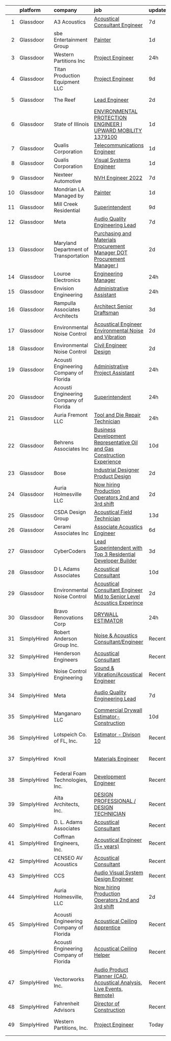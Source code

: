 

|    | platform    | company                                | job                                                                                                                                                                                                                                                                                                                                                                                                                                                                                                                                                                                                                                                                                                                                                                                                                                                                                                                                                                                                                                                                                                                                                                                                                                                                                                                                                                                                   | update_time   | location                    |
|---:|:------------|:---------------------------------------|:------------------------------------------------------------------------------------------------------------------------------------------------------------------------------------------------------------------------------------------------------------------------------------------------------------------------------------------------------------------------------------------------------------------------------------------------------------------------------------------------------------------------------------------------------------------------------------------------------------------------------------------------------------------------------------------------------------------------------------------------------------------------------------------------------------------------------------------------------------------------------------------------------------------------------------------------------------------------------------------------------------------------------------------------------------------------------------------------------------------------------------------------------------------------------------------------------------------------------------------------------------------------------------------------------------------------------------------------------------------------------------------------------|:--------------|:----------------------------|
|  1 | Glassdoor   | A3 Acoustics                           | [Acoustical Consultant   Engineer](https://www.glassdoor.com/partner/jobListing.htm?pos=122&ao=1136043&s=58&guid=000001838d4a9796b64b4092507f6d0f&src=GD_JOB_AD&t=SR&vt=w&cs=1_f29811a3&cb=1664522819880&jobListingId=1008157577700&jrtk=3-0-1ge6kl5tnklvv801-1ge6kl5u9g2cs800-e32925eae19a67e6-)                                                                                                                                                                                                                                                                                                                                                                                                                                                                                                                                                                                                                                                                                                                                                                                                                                                                                                                                                                                                                                                                                                     | 7d            | Seattle, WA                 |
|  2 | Glassdoor   | sbe Entertainment Group                | [Painter](https://www.glassdoor.com/partner/jobListing.htm?pos=110&ao=1136043&s=58&guid=000001838d4a9796b64b4092507f6d0f&src=GD_JOB_AD&t=SR&vt=w&cs=1_767ce4ce&cb=1664522819879&jobListingId=1008168647445&jrtk=3-0-1ge6kl5tnklvv801-1ge6kl5u9g2cs800-179a9adc8e4838b7-)                                                                                                                                                                                                                                                                                                                                                                                                                                                                                                                                                                                                                                                                                                                                                                                                                                                                                                                                                                                                                                                                                                                              | 1d            | Los Angeles, CA             |
|  3 | Glassdoor   | Western Partitions  Inc                | [Project Engineer](https://www.glassdoor.com/partner/jobListing.htm?pos=120&ao=1136043&s=58&guid=000001838d4a9796b64b4092507f6d0f&src=GD_JOB_AD&t=SR&vt=w&ea=1&cs=1_6fcf03bf&cb=1664522819880&jobListingId=1008172215243&jrtk=3-0-1ge6kl5tnklvv801-1ge6kl5u9g2cs800-95ab3217f3bbaa2f-)                                                                                                                                                                                                                                                                                                                                                                                                                                                                                                                                                                                                                                                                                                                                                                                                                                                                                                                                                                                                                                                                                                                | 24h           | Albuquerque, NM             |
|  4 | Glassdoor   | Titan Production Equipment LLC         | [Project Engineer](https://www.glassdoor.com/partner/jobListing.htm?pos=130&ao=1136043&s=58&guid=000001838d4a9796b64b4092507f6d0f&src=GD_JOB_AD&t=SR&vt=w&cs=1_14971995&cb=1664522819880&jobListingId=1008151203610&jrtk=3-0-1ge6kl5tnklvv801-1ge6kl5u9g2cs800-f0e9d119378842dd-)                                                                                                                                                                                                                                                                                                                                                                                                                                                                                                                                                                                                                                                                                                                                                                                                                                                                                                                                                                                                                                                                                                                     | 9d            | The Woodlands, TX           |
|  5 | Glassdoor   | The Reef                               | [Lead Engineer](https://www.glassdoor.com/partner/jobListing.htm?pos=108&ao=1110586&s=58&guid=000001838d4a9796b64b4092507f6d0f&src=GD_JOB_AD&t=SR&vt=w&ea=1&cs=1_1568d51f&cb=1664522819879&jobListingId=1008165818449&cpc=8507CEB59E1C6AFB&jrtk=3-0-1ge6kl5tnklvv801-1ge6kl5u9g2cs800-bbd1d46c460b081a--6NYlbfkN0CXSQkeGt5T45UmLG5wDtLlu2hmIAgGNz1MLleabOb_DEkTVC6KPNbnwePNHAvUJ1Ooe_AHSULlk5SocMNRQhksmkev_EeExUwfILgLcRtGf83c6JaCHsVZbbQiNL8Bqt3PIPD8enHt0gcYid0jFzVsMRhyUDag67OBFuqHk-jY4LQJnEroUJGto15b69gIjLsjpzyQh5PstrWdFWdAVmuKtBuLD5se4ALazPFxS7pZu7n8CEFwHBhzhJpcX7Scsn5nt3FpHgzsDRhhUyRQ8pYY5CnBJkYLcivlx7oQwQMXrjozfrPSkAdIKJ-9XYn-bp39jcf4ORap-YPBWLb_AWzjsyRCu8ExxrqlCRbthrvY681X4p3O85ZPMzwdLMxb3HiVBOxxWeA1RpkvZeCxmNKHPgcLkz_FQ8J1XYoqcwyB0K-CcTb2FWZlAPTz5jaOqB9cpXLYQqNXkwKPNrn1NxmVzW0TaP62Rha6gPDPwdpMBMkezuVsn3VmWCiBm49azbf6iVDtf1Pl2ySvFG13WIJx)                                                                                                                                                                                                                                                                                                                                                                                                                                                                                                                              | 2d            | Los Angeles, CA             |
|  6 | Glassdoor   | State of Illinois                      | [ENVIRONMENTAL PROTECTION ENGINEER I  UPWARD MOBILITY  1379100](https://www.glassdoor.com/partner/jobListing.htm?pos=125&ao=1136043&s=58&guid=000001838d4a9796b64b4092507f6d0f&src=GD_JOB_AD&t=SR&vt=w&cs=1_c945271d&cb=1664522819880&jobListingId=1008168511819&jrtk=3-0-1ge6kl5tnklvv801-1ge6kl5u9g2cs800-7b46fe9a582937fb-)                                                                                                                                                                                                                                                                                                                                                                                                                                                                                                                                                                                                                                                                                                                                                                                                                                                                                                                                                                                                                                                                        | 1d            | Des Plaines, IL             |
|  7 | Glassdoor   | Qualis Corporation                     | [Telecommunications Engineer](https://www.glassdoor.com/partner/jobListing.htm?pos=115&ao=1136043&s=58&guid=000001838d4a9796b64b4092507f6d0f&src=GD_JOB_AD&t=SR&vt=w&cs=1_abb0a4ac&cb=1664522819879&jobListingId=1008169620975&jrtk=3-0-1ge6kl5tnklvv801-1ge6kl5u9g2cs800-3278be9d773bd57a-)                                                                                                                                                                                                                                                                                                                                                                                                                                                                                                                                                                                                                                                                                                                                                                                                                                                                                                                                                                                                                                                                                                          | 1d            | Orlando, FL                 |
|  8 | Glassdoor   | Qualis Corporation                     | [Visual Systems Engineer](https://www.glassdoor.com/partner/jobListing.htm?pos=127&ao=1136043&s=58&guid=000001838d4a9796b64b4092507f6d0f&src=GD_JOB_AD&t=SR&vt=w&cs=1_547b10d8&cb=1664522819880&jobListingId=1008169620976&jrtk=3-0-1ge6kl5tnklvv801-1ge6kl5u9g2cs800-f473a596d7a34021-)                                                                                                                                                                                                                                                                                                                                                                                                                                                                                                                                                                                                                                                                                                                                                                                                                                                                                                                                                                                                                                                                                                              | 1d            | Orlando, FL                 |
|  9 | Glassdoor   | Nexteer Automotive                     | [NVH Engineer  2022 ](https://www.glassdoor.com/partner/jobListing.htm?pos=129&ao=1136043&s=58&guid=000001838d4a9796b64b4092507f6d0f&src=GD_JOB_AD&t=SR&vt=w&cs=1_a617e3f5&cb=1664522819880&jobListingId=1008157130929&jrtk=3-0-1ge6kl5tnklvv801-1ge6kl5u9g2cs800-161c5634bedbf522-)                                                                                                                                                                                                                                                                                                                                                                                                                                                                                                                                                                                                                                                                                                                                                                                                                                                                                                                                                                                                                                                                                                                  | 7d            | Saginaw, MI                 |
| 10 | Glassdoor   | Mondrian LA  Managed by                | [Painter](https://www.glassdoor.com/partner/jobListing.htm?pos=112&ao=1136043&s=58&guid=000001838d4a9796b64b4092507f6d0f&src=GD_JOB_AD&t=SR&vt=w&cs=1_9848ac14&cb=1664522819879&jobListingId=1008168684027&jrtk=3-0-1ge6kl5tnklvv801-1ge6kl5u9g2cs800-a77a5624c3b2a561-)                                                                                                                                                                                                                                                                                                                                                                                                                                                                                                                                                                                                                                                                                                                                                                                                                                                                                                                                                                                                                                                                                                                              | 1d            | Los Angeles, CA             |
| 11 | Glassdoor   | Mill Creek Residential                 | [Superintendent](https://www.glassdoor.com/partner/jobListing.htm?pos=126&ao=1136043&s=58&guid=000001838d4a9796b64b4092507f6d0f&src=GD_JOB_AD&t=SR&vt=w&cs=1_d741c5e4&cb=1664522819880&jobListingId=1008151456010&jrtk=3-0-1ge6kl5tnklvv801-1ge6kl5u9g2cs800-d5fcaaad9494a3af-)                                                                                                                                                                                                                                                                                                                                                                                                                                                                                                                                                                                                                                                                                                                                                                                                                                                                                                                                                                                                                                                                                                                       | 9d            | Lacey, WA                   |
| 12 | Glassdoor   | Meta                                   | [Audio Quality Engineering Lead](https://www.glassdoor.com/partner/jobListing.htm?pos=114&ao=1136043&s=58&guid=000001838d4a9796b64b4092507f6d0f&src=GD_JOB_AD&t=SR&vt=w&cs=1_e801d62a&cb=1664522819879&jobListingId=1008157193977&jrtk=3-0-1ge6kl5tnklvv801-1ge6kl5u9g2cs800-6d91305b683168e6-)                                                                                                                                                                                                                                                                                                                                                                                                                                                                                                                                                                                                                                                                                                                                                                                                                                                                                                                                                                                                                                                                                                       | 7d            | Redmond, WA                 |
| 13 | Glassdoor   | Maryland Department of Transportation  | [Purchasing and Materials Procurement Manager  DOT Procurement Manager I ](https://www.glassdoor.com/partner/jobListing.htm?pos=116&ao=1136043&s=58&guid=000001838d4a9796b64b4092507f6d0f&src=GD_JOB_AD&t=SR&vt=w&cs=1_4060af37&cb=1664522819879&jobListingId=1008166262988&jrtk=3-0-1ge6kl5tnklvv801-1ge6kl5u9g2cs800-9a85fd3ead9655ca-)                                                                                                                                                                                                                                                                                                                                                                                                                                                                                                                                                                                                                                                                                                                                                                                                                                                                                                                                                                                                                                                             | 2d            | United States               |
| 14 | Glassdoor   | Louroe Electronics                     | [Engineering Manager](https://www.glassdoor.com/partner/jobListing.htm?pos=118&ao=1136043&s=58&guid=000001838d4a9796b64b4092507f6d0f&src=GD_JOB_AD&t=SR&vt=w&ea=1&cs=1_f2a54b9f&cb=1664522819880&jobListingId=1008172102655&jrtk=3-0-1ge6kl5tnklvv801-1ge6kl5u9g2cs800-d0fdc142605e37ae-)                                                                                                                                                                                                                                                                                                                                                                                                                                                                                                                                                                                                                                                                                                                                                                                                                                                                                                                                                                                                                                                                                                             | 24h           | Van Nuys, CA                |
| 15 | Glassdoor   | Envision Engineering                   | [Administrative Assistant](https://www.glassdoor.com/partner/jobListing.htm?pos=109&ao=1110586&s=58&guid=000001838d4a9796b64b4092507f6d0f&src=GD_JOB_AD&t=SR&vt=w&ea=1&cs=1_dd965a77&cb=1664522819879&jobListingId=1008171486109&cpc=451933188B21919D&jrtk=3-0-1ge6kl5tnklvv801-1ge6kl5u9g2cs800-8cb93e274bfd4bfa--6NYlbfkN0CdcVd3SDA1nO7RkKTAACmPV4xEt72Vls8LI2dqcgyOeOXXVjLtJUeiAFMYtXEAnZRGP3dHYzgAh7pRqR44jj9NS23K3xf5zKbmI5dSsDVfGJhy7zuc0ks65XxgM6X-E_d7YQiNt6stxlefXTwKgezkZsYOpULjuVRN9_-tyxuaKIn_7zR7_eGT28Z0Y4U-zUZph8iX2fSe1qBarMBx1kMQ6qm5ugoO6VpiISelmifQAdaaFJjLgjZVQ5kbZ7caQ2DDl6ON-zwbnLYpSt-pOcuJSJ0WTiLtkkHeYO5dB3hF_V8u2_l7ZfP7h34c2Yg4kWnXnHG7I5nOIkZlp12if0VkrqVXUarKIr58ik2USjOwODfAytw3dCjP9eSYG9RRvPvHMXNALPU92KywvO-KFH_YBMRuPLw5fBI6Hz_nzEob3X0uimh-RwcK01y6NIG8n4fBjyWnZnxp59KIZ6qoB6GdcHEEMz5o_EO8lD_Gb8s7jJwlzH0WuoP-mCaukDfke0KdFhFO2ytk6Q%3D%3D)                                                                                                                                                                                                                                                                                                                                                                                                                                                                                                                       | 24h           | Salt Lake City, UT          |
| 16 | Glassdoor   | Rampulla Associates Architects         | [Architect Senior Draftsman](https://www.glassdoor.com/partner/jobListing.htm?pos=102&ao=1110586&s=58&guid=000001838d4a9796b64b4092507f6d0f&src=GD_JOB_AD&t=SR&vt=w&ea=1&cs=1_575b3baa&cb=1664522819878&jobListingId=1008162552668&cpc=A202EC670F9D0667&jrtk=3-0-1ge6kl5tnklvv801-1ge6kl5u9g2cs800-8cc40d65066ea382--6NYlbfkN0D4nuovUOU2dPryPr7-xanE7ZFWASvaSyNm3BqXIbrO0g0G6Ac-O25wLNGd87575oq0o3g0Bf9bTk1uSRJ3Tv91Gry1YnFZWCmBEnaxuIuvG6o5W_Sy_lQpvKEsu9FHGmdUPWI-JOvvbPS1Mg0xGEANUco3wrq7Fmg6HOXIruva6gBl4QQeNfRHJYJ2flvRoCKeks8h9__2oSSZ1up5nLEmbR_kiwOwdRTU9p1MTMMR2XuVubPEaGLXMkkqJehI3YQ5FIbz_XjqDCQo0LrWkyt9nPH10xavstenCwYeLxmOpx0MIgOxNG-g3qUUVXM0SjVs_srSOJJwmmnRyvS3bmrxwvME3-yVImEFbrLMYHA0hX6gh0hkR5apcWktq1ddDODYzzRz6iI5yyXS0Zv8K7bHSufA-R5A9auDKqwh4AFqv_6k-p6Bo9cr7pATXT9vXPqibP3ZRFdkSs1MWui9pc7WMr9BoIjwnTE2uYV1k8sRULD9Rb8bTK3hHaNQuz8JsmGCa1JbZctns6-T3vw_UIKp)                                                                                                                                                                                                                                                                                                                                                                                                                                                                                                                 | 3d            | Staten Island, NY           |
| 17 | Glassdoor   | Environmental Noise Control            | [Acoustical Engineer   Environmental Noise and Vibration](https://www.glassdoor.com/partner/jobListing.htm?pos=123&ao=1136043&s=58&guid=000001838d4a9796b64b4092507f6d0f&src=GD_JOB_AD&t=SR&vt=w&ea=1&cs=1_5bcbb8e1&cb=1664522819880&jobListingId=1008166047462&jrtk=3-0-1ge6kl5tnklvv801-1ge6kl5u9g2cs800-71dc3942ea54729c-)                                                                                                                                                                                                                                                                                                                                                                                                                                                                                                                                                                                                                                                                                                                                                                                                                                                                                                                                                                                                                                                                         | 2d            | Manhattan Beach, CA         |
| 18 | Glassdoor   | Environmental Noise Control            | [Civil Engineer   Design](https://www.glassdoor.com/partner/jobListing.htm?pos=104&ao=1110586&s=58&guid=000001838d4a9796b64b4092507f6d0f&src=GD_JOB_AD&t=SR&vt=w&ea=1&cs=1_8b1d6d3f&cb=1664522819878&jobListingId=1008165704165&cpc=D8FBC54B4F16B65F&jrtk=3-0-1ge6kl5tnklvv801-1ge6kl5u9g2cs800-d7d74d938779f180--6NYlbfkN0BTT1lo8Jwdy_hu5PBsWOg-OgEs4ry3bvHurgSPaoaOHGYXVKu2ClIZ4aRAGYzihCb0xoeKZFyug_bPI0ex3HtEUvlae8VUg30XJL36zcOQKicGT_qIP7lUu6huKsn07yBx0moIaEX6HRK3Bzqifwhl17y0HB7Itfg6R59nek0hf0BBtW72puwxpHwu6CFzDlpanIrtkTl3zCSUZLhqjkW8x_DOeMVkuANI8vu-O6DGS6WcIAgLUPpzUBHQ1cH1FmRGNvFsD0TpYP0d8YwIGWC6funZK9ahSO8YQDMA2zPKqwftBQzpJp6C2KU-7_cakJVfrU2lBlhUz0s5CJLGQPzvLxfVzzdWByNweZdaLBq-P2VxtdpzTIEEf-6-QBl8mT_w6RPu5LgKns2HoWtNGdQFAMyUWSZ22xBHILjSig3R0WqxBsgy2qhKeibBHmxyWxdhFD_vLj3FBHuUrAiHfl0wbPUwKdmgjpkh71biZxNsG3BEek44M6eJEtsyneWKfOpo74A4nKYMNw%3D%3D)                                                                                                                                                                                                                                                                                                                                                                                                                                                                                                                        | 2d            | Los Angeles, CA             |
| 19 | Glassdoor   | Acousti Engineering Company of Florida | [Administrative Project Assistant](https://www.glassdoor.com/partner/jobListing.htm?pos=128&ao=1136043&s=58&guid=000001838d4a9796b64b4092507f6d0f&src=GD_JOB_AD&t=SR&vt=w&ea=1&cs=1_8e11bc11&cb=1664522819880&jobListingId=1008172214017&jrtk=3-0-1ge6kl5tnklvv801-1ge6kl5u9g2cs800-9b3bc11e8c521bbd-)                                                                                                                                                                                                                                                                                                                                                                                                                                                                                                                                                                                                                                                                                                                                                                                                                                                                                                                                                                                                                                                                                                | 24h           | La Vergne, TN               |
| 20 | Glassdoor   | Acousti Engineering Company of Florida | [Superintendent](https://www.glassdoor.com/partner/jobListing.htm?pos=117&ao=1136043&s=58&guid=000001838d4a9796b64b4092507f6d0f&src=GD_JOB_AD&t=SR&vt=w&ea=1&cs=1_b8ebd73f&cb=1664522819879&jobListingId=1008171588109&jrtk=3-0-1ge6kl5tnklvv801-1ge6kl5u9g2cs800-0771fad5c4c7f1d0-)                                                                                                                                                                                                                                                                                                                                                                                                                                                                                                                                                                                                                                                                                                                                                                                                                                                                                                                                                                                                                                                                                                                  | 24h           | Charleston, SC              |
| 21 | Glassdoor   | Auria Fremont  LLC                     | [Tool and Die Repair Technician](https://www.glassdoor.com/partner/jobListing.htm?pos=107&ao=1110586&s=58&guid=000001838d4a9796b64b4092507f6d0f&src=GD_JOB_AD&t=SR&vt=w&ea=1&cs=1_fea232a5&cb=1664522819879&jobListingId=1008171506047&cpc=D24EE3D704DEE7AC&jrtk=3-0-1ge6kl5tnklvv801-1ge6kl5u9g2cs800-7b62205000e47490--6NYlbfkN0Af7IH--f52cTUDwFMUanxXcd3NiV5wYJyzlyk1G5yREYjpyx22ZkWQwQgyvGrNHP8HCjteFBxKIxWamGVeOPoDTrg4SXIrcuQ-uqRAq2zFqY6KhxBYZ24v9trMH8MkVok-5m4r9K8JNQlk2p7yd5NyyNbdcA-LNNWyE_qByYwylPn7LEBB1TIXSScwQ6G1k10Nvmz1B-vm_kJdIiRdq_yvLZ0VbyGWKwvSrYpQ6eNK9_kAhkPgGkKi9it-o4rfBtVWtT-JavPJ7pGNZEm-AyHEsTkQ6u-BfHNsr4MKnqLzNQxHNvyvuP1YacLXAB4hrDw2T8F_qtBoM3a_O1MeRZSms5ZjMECYVTv0mGBf7P5qYAmhO8lIAEwac6W1GmX5i7tgh_9g-ttCsdFdha-yXDvJFDnqMm-T-XSejjndveGln4P_GvGFleBJQZkh00q75nwQcd67k6o8AozFwzRIfPhuFrJnxYbV2NA_hDh6PFm3C9C7Pcd7u73nQ0w8KTcrzUHvoPILNGO5jGIBVWe6fGxs)                                                                                                                                                                                                                                                                                                                                                                                                                                                                                                             | 24h           | Fremont, OH                 |
| 22 | Glassdoor   | Behrens   Associates Inc               | [Business Development Representative   Oil and Gas Construction Experience](https://www.glassdoor.com/partner/jobListing.htm?pos=103&ao=1110586&s=58&guid=000001838d4a9796b64b4092507f6d0f&src=GD_JOB_AD&t=SR&vt=w&ea=1&cs=1_8262ac4f&cb=1664522819878&jobListingId=1008148942014&cpc=4A4F3732B778070B&jrtk=3-0-1ge6kl5tnklvv801-1ge6kl5u9g2cs800-aaad3fc9c2abc0df--6NYlbfkN0A1Hx1H8Z_ZGf51L8iwGP-htVtHzPykBAmnYM3BEYS-BjMEP4a2jOktZieo8pG5LKs8YOBu1E4QC_zHtLtXWSxHNmF20OayoE_1AMQU3uIKAxtD8NtYW9Z3DrTUmkAtfnxkB4uKv3nOrJ80C5MwSEucDjGDxZOson0qfuZ2wlzo_lAyCGgf8kHHvDG53DoL2oKyFEfKHQz7RgrjWPgTnXkB2B_aX4k8fipbO6EzMALUbl8VjGZj-cyhSWQn11lEbrdZwIeVb2xvbomxDvXCRK0zjszEO92XmqxdDEo7GtbNAPZiSql_rTBMIZSc6UQj99L6002w-mM5HKd6yrMHIW0uae6oPz5Hi63frGFWDIHEJNNyDSQruzCTx4GzJK-5CXrEWWeTlvOOwx7bi_k7vlAncFiTQFYMIkCTIjWxhk2Wopum1eVPlQGLgEFtGR3NJjNq2zrAXpjAtPY3y-MFJNKJnmZPRqIN3gO0QB9rEelQiAEC2Tuc5YaYOBWq1kckXZU4mjZNJ79hPepQJnmnJQ6Jfrb2_ay_OBmILWiNzumhM9PSmyIj52gboNxLJUIBGKy9wDDSBh3hrA%3D%3D)                                                                                                                                                                                                                                                                                                                                                                                                      | 10d           | Longmont, CO                |
| 23 | Glassdoor   | Bose                                   | [Industrial Designer   Product Design](https://www.glassdoor.com/partner/jobListing.htm?pos=113&ao=1136043&s=58&guid=000001838d4a9796b64b4092507f6d0f&src=GD_JOB_AD&t=SR&vt=w&cs=1_5a67dbe2&cb=1664522819879&jobListingId=1008165078786&jrtk=3-0-1ge6kl5tnklvv801-1ge6kl5u9g2cs800-10650a6c080598d6-)                                                                                                                                                                                                                                                                                                                                                                                                                                                                                                                                                                                                                                                                                                                                                                                                                                                                                                                                                                                                                                                                                                 | 2d            | Framingham, MA              |
| 24 | Glassdoor   | Auria Holmesville  LLC                 | [Now hiring Production Operators 2nd and 3rd shift](https://www.glassdoor.com/partner/jobListing.htm?pos=106&ao=1110586&s=58&guid=000001838d4a9796b64b4092507f6d0f&src=GD_JOB_AD&t=SR&vt=w&ea=1&cs=1_074dd226&cb=1664522819879&jobListingId=1008165712134&cpc=BFE8C4BF51BDD557&jrtk=3-0-1ge6kl5tnklvv801-1ge6kl5u9g2cs800-774be9e29f9e1d9c--6NYlbfkN0CYq252up1RlunyTpquboaD00VQoFHGwxopcVBoMHAHGBEuT4Zox2IIz_foSDa4JWYgsuiI5M-1c5vZl0APCacPruZHzH41gsU0yWPjW0wLq6ZTBkE2LRuPiE_H3oO8WkEcuIKcedjZFwa6Owzd-sjOWajf1xV-G4LG53TUPSmkAq0lP9KsBsIo2rH44hx9fjNeAR2LqpIR8tf7hPvci5M3JwTpYB4eDHAFcxxynreN6AXtnCE9za2qyKQ98jTkZMKjdjaF2F1vC4wVdPus4DxaPS6K0dV7lRbSB7f1wvPQsSFiDGBv9MlqiIWQwPEv8PS31KIXHjXykHlYOPPrqvua7V__2Ly8t35zWbZWa--TvmDrzrUKxlWR2GkbVQmkMdfdkziZFO48K-PlPCLqZ2aBzGsonyQeX_Ux0GckkcPM7eHwRXYdOkYgSWZ-sQypUi89-qrVAiG0rvG8HPx-zyXlbfqjMM3GXoTGx7ruq_lSSYIJ8fs_5R-NTlm81xlMKbYTdwKMEuijcGVxKeiPVcDD)                                                                                                                                                                                                                                                                                                                                                                                                                                                                                          | 2d            | Holmesville, OH             |
| 25 | Glassdoor   | CSDA Design Group                      | [Acoustical Field Technician](https://www.glassdoor.com/partner/jobListing.htm?pos=119&ao=1136043&s=58&guid=000001838d4a9796b64b4092507f6d0f&src=GD_JOB_AD&t=SR&vt=w&cs=1_7145bcb9&cb=1664522819880&jobListingId=1008145139217&jrtk=3-0-1ge6kl5tnklvv801-1ge6kl5u9g2cs800-9216efdec13e9a3a-)                                                                                                                                                                                                                                                                                                                                                                                                                                                                                                                                                                                                                                                                                                                                                                                                                                                                                                                                                                                                                                                                                                          | 13d           | El Segundo, CA              |
| 26 | Glassdoor   | Cerami   Associates Inc                | [Associate  Acoustics Engineer](https://www.glassdoor.com/partner/jobListing.htm?pos=121&ao=1136043&s=58&guid=000001838d4a9796b64b4092507f6d0f&src=GD_JOB_AD&t=SR&vt=w&ea=1&cs=1_02191eba&cb=1664522819880&jobListingId=1008158528901&jrtk=3-0-1ge6kl5tnklvv801-1ge6kl5u9g2cs800-b4c3fb520507ea58-)                                                                                                                                                                                                                                                                                                                                                                                                                                                                                                                                                                                                                                                                                                                                                                                                                                                                                                                                                                                                                                                                                                   | 6d            | New York, NY                |
| 27 | Glassdoor   | CyberCoders                            | [Lead Superintendent with Top 3 Residential Developer Builder](https://www.glassdoor.com/partner/jobListing.htm?pos=111&ao=1110586&s=58&guid=000001838d4a9796b64b4092507f6d0f&src=GD_JOB_AD&t=SR&vt=w&ea=1&cs=1_96bf3fa6&cb=1664522819879&jobListingId=1008162433446&cpc=F41FEAB56D215062&jrtk=3-0-1ge6kl5tnklvv801-1ge6kl5u9g2cs800-8de778fa2386b87d--6NYlbfkN0CpFJQzrgRR8WqXWK1qKKEqALWJw739KlKqr2H-MSI4eoBlI4EFrmor2FYZMP3muM12lCi1zlp7-ClDWuBl8FREjaHO2UsVcXx-BXkO3FOKHSnMjvdwqIkyRBNJ-TmugCfadkHgXCaiTlOTPp79lSt5DB7E8PwxdjTScOpXx78MlEkycvJGOHWgYXXzNlXjq7rEDd9e_rePxnsHf4hYpNkaP8PLnS7LVobMzd8uOKvNQgMkkI7Yi9WMvm5vnIQGDCZjWlrAyY3d6GU3bMRqxUtrlP0lKryTIq0_GzRSG2hWOllAqmbnd8vtPFl7cwo39auu5dROom_x6Ahse4Xaa65phyNHfeB0EOsRyD75Jp2rOB77Bg0bPfhDiMLExQ88Cy705mFHfIZSY1WHima7PrZWH-FX77B494nvO1Gq0Yun-VjFTNWWCH-K2WckZSo5NOZDcAyw8O82cnM-s_1ORiRtf6cKaIFHQypSxM8JP4TaVrnkwMW3zPNxwR0mRyAiH8rEG7C-Baz_RUcNclj9W_6lkLUGRKqQEeeNNGkQ8Gfl9hh1bDH11DPZIuh7i7Gm51bECi3u5gmuTDVJ5OtAUCheeYeAGA4CT0qdpAez06iXqyBuXzHCBrEfKQUxZnNENS89GX38FNJlQRfBSENMs9JH5CpfEybaDIAJT9AwfnBEywcJa9OTKJVL-XAkm-4AUbIARrFdk4rGiISom1f_76sfEtkwW62M-hscfsuZPrdXoeM5NR4kkbQKo6PBGAPbUvoj6EhGM6VYVY4StxNdc2vNifu1GXdAjhPOIxBwSPSkDbzY8fBBFYAalJ4Rm4hIXvnvPybN3jiZpyFfWSXfqSZPxwCtUT15cnV5V3P2OJhYI1MBxp_izxfM_9pDSptBfOAnTaAIAwM_C-uFAgBfuj729aOnDKsx7lKEYwv0SfeJJz62CI9S59kbTAPWPXXql6BiDovAgPoG-1F0pL4mHCxpP1KTUaHyJKU%3D) | 3d            | Charlotte, NC               |
| 28 | Glassdoor   | D L  Adams Associates                  | [Acoustical Consultant](https://www.glassdoor.com/partner/jobListing.htm?pos=101&ao=1110586&s=58&guid=000001838d4a9796b64b4092507f6d0f&src=GD_JOB_AD&t=SR&vt=w&ea=1&cs=1_3940f6ba&cb=1664522819878&jobListingId=1008149329605&cpc=00FABF34592715B2&jrtk=3-0-1ge6kl5tnklvv801-1ge6kl5u9g2cs800-b46cae4e1666151b--6NYlbfkN0APToHrk7ILONyRglvlT3LJMO76dZGJsKlG8WQjsY8CqyctU8l7pwUliQ8pHHkuPa28KFjsaeD10_YHeVjYoE9qotpkY5gr-0PncmyQscEUcpqZQ4Umn0swjJ6qv_F4Mx1y4zvh69aLLEaKMWTg_NUwD4gI2cegQLCXrNDMkCKdZns0xZLAZx-0joiFHIRT-gcUOXngXiHZOxblBoyqRAptUzyYmXpfmgKPiR940LLWuDlW9kRt-uEYNjtNy8-mNz29ubn2AeU2nmKa2U6BgBX9VIEbThR3OT6gyTe7vtiudeKq68pFpDBT-zKl4ZURc5BWnF8zjUHPGUTMMhvfbZH2NKRGbP3bmpITzHkAi_5xXigoCs596bGNlJl-eFDz3wX6bN6Y9bM9Nh8LeGE4-uqvUi6wyaHlCFaI8MOa8CNPFmiYghNloE7XF7XqhNCFP7iDuOkq_KUEU5oMWmqXWxUWEgqIQhD8vUv12rUcuJqCjezBRCDEgRcFhgmTzbGTlFztJ-SMWCvx5w%3D%3D)                                                                                                                                                                                                                                                                                                                                                                                                                                                                                                                          | 10d           | Denver, CO                  |
| 29 | Glassdoor   | Environmental Noise Control            | [Acoustical Consultant Engineer   Mid to Senior Level Acoustics Experince](https://www.glassdoor.com/partner/jobListing.htm?pos=124&ao=1136043&s=58&guid=000001838d4a9796b64b4092507f6d0f&src=GD_JOB_AD&t=SR&vt=w&ea=1&cs=1_7e9179a0&cb=1664522819880&jobListingId=1008165868399&jrtk=3-0-1ge6kl5tnklvv801-1ge6kl5u9g2cs800-8419fb19ab88a12a-)                                                                                                                                                                                                                                                                                                                                                                                                                                                                                                                                                                                                                                                                                                                                                                                                                                                                                                                                                                                                                                                        | 2d            | Hawthorne, CA               |
| 30 | Glassdoor   | Bravo Renovations Corp                 | [DRYWALL ESTIMATOR](https://www.glassdoor.com/partner/jobListing.htm?pos=105&ao=1110586&s=58&guid=000001838d4a9796b64b4092507f6d0f&src=GD_JOB_AD&t=SR&vt=w&ea=1&cs=1_28f9e1ad&cb=1664522819879&jobListingId=1008171383436&cpc=A6F0E0205751D875&jrtk=3-0-1ge6kl5tnklvv801-1ge6kl5u9g2cs800-8d80cca067eb592e--6NYlbfkN0B7nGwKKF21VMwrNZVURdAbKOnbtGkzpxAweCYxaPOP2lIY4CvndlTBpXjQKXSdJ946kUG7xtza0W4VG-Duye893GPnx5Ex9AozSJtufZK9TIE20cIUGSTPE3YiARm_RSU10j0jaF_S4PyZ1y2G28Pz2rASRKOFqQOjobV1hK--liSuI6nn54YfayYZdlUQ71Cd3mhbkbFmR7No5bwh9o9R_ChoAg1IWGA7Hlhxag39pqqehAfn9JG_5qdqbzhf1Kj4LDt_QN-B_RLl_vs4ztTMUcX0fwcnn5S_HtsjuCFNSmHHbB93G1Wy-lwF8CAU6a4HQNR5Qe8I33IxCFVn2Y9KBM8q5EIP1fKopWV0ci3H75mLADOqie1w88Zgzv1ZHJg2fyny1HImo1-vMyI6bZzwYCMJ1T6Wua2qoHa65ShBfUI1zoU_axpHOYU7gaesNp4JzuCxfas27vn-C8Kqr85417f_OGycVC8gilLtxBUqs8nJQn4xhFF-u2JdweT_G6SP6tLPAEt2IzqiUOM26hsa)                                                                                                                                                                                                                                                                                                                                                                                                                                                                                                                          | 24h           | Pembroke Pines, FL          |
| 31 | SimplyHired | Robert Anderson Group Inc.             | [Noise & Acoustics Consultant/Engineer](https://www.simplyhired.com/job/3RQyZ2epzGM_J7msygI1rKSrCCt5vftupBGmy5O7vl85YaWUn7J1Hw?q=acoustical+engineering)                                                                                                                                                                                                                                                                                                                                                                                                                                                                                                                                                                                                                                                                                                                                                                                                                                                                                                                                                                                                                                                                                                                                                                                                                                              | Recently      | Dearborn, MI                |
| 32 | SimplyHired | Henderson Engineers                    | [Acoustical Consultant](https://www.simplyhired.com/job/eUozg0COUTagAe9IZamS1zUaMXCsMz97T7hC9QAJ6Yf6SNVhzyiIkg?q=acoustical+engineering)                                                                                                                                                                                                                                                                                                                                                                                                                                                                                                                                                                                                                                                                                                                                                                                                                                                                                                                                                                                                                                                                                                                                                                                                                                                              | Recently      | United States               |
| 33 | SimplyHired | Noise Control Engineering              | [Sound & Vibration/Acoustical Engineer](https://www.simplyhired.com/job/CDceFb5v_j1NCLBATcrmv4bMydXPH2pI1EIle-yEFeglI5YMjWrWuA?q=acoustical+engineering)                                                                                                                                                                                                                                                                                                                                                                                                                                                                                                                                                                                                                                                                                                                                                                                                                                                                                                                                                                                                                                                                                                                                                                                                                                              | Recently      | Billerica, MA               |
| 34 | SimplyHired | Meta                                   | [Audio Quality Engineering Lead](https://www.simplyhired.com/job/H9-aorOb106PJOPIjZs3_yIPf9PH6Ba48p-WWQg9zh3gloi5MBxYew?q=acoustical+engineering)                                                                                                                                                                                                                                                                                                                                                                                                                                                                                                                                                                                                                                                                                                                                                                                                                                                                                                                                                                                                                                                                                                                                                                                                                                                     | 7d            | Redmond, WA +2 locations    |
| 35 | SimplyHired | Manganaro LLC                          | [Commercial Drywall Estimator-Construction](https://www.simplyhired.com/job/k0nBvTN1-SCLPM_gBeSR2W7xPl0fgmlWOT0-PYSuPWTLDdZkkWqy7g?q=acoustical+engineering)                                                                                                                                                                                                                                                                                                                                                                                                                                                                                                                                                                                                                                                                                                                                                                                                                                                                                                                                                                                                                                                                                                                                                                                                                                          | 10d           | Beltsville, MD              |
| 36 | SimplyHired | Lotspeich Co. of FL, Inc.              | [Estimator - Divison 10](https://www.simplyhired.com/job/EPR_e1AeGaNHbEng1mUbU88eMuP0RNGqElYd9vycWjrUZzqiquscuA?q=acoustical+engineering)                                                                                                                                                                                                                                                                                                                                                                                                                                                                                                                                                                                                                                                                                                                                                                                                                                                                                                                                                                                                                                                                                                                                                                                                                                                             | Recently      | Fort Lauderdale, FL         |
| 37 | SimplyHired | Knoll                                  | [Materials Engineer](https://www.simplyhired.com/job/ORGnbKV7ZjQ5XprXt8KcqFAFLBoQ1kq-IEfZJdgTi2EdM82_2tZSuQ?q=acoustical+engineering)                                                                                                                                                                                                                                                                                                                                                                                                                                                                                                                                                                                                                                                                                                                                                                                                                                                                                                                                                                                                                                                                                                                                                                                                                                                                 | Recently      | East Greenville, PA         |
| 38 | SimplyHired | Federal Foam Technologies, Inc.        | [Development Engineer](https://www.simplyhired.com/job/OZRL5QxFyiVH1G9AWySM02YHcEKgtv3NlEZpMASq0VP6DsB2Xse8nA?q=acoustical+engineering)                                                                                                                                                                                                                                                                                                                                                                                                                                                                                                                                                                                                                                                                                                                                                                                                                                                                                                                                                                                                                                                                                                                                                                                                                                                               | Recently      | New Richmond, WI            |
| 39 | SimplyHired | Alta Architects, Inc.                  | [DESIGN PROFESSIONAL / DESIGN TECHNICIAN](https://www.simplyhired.com/job/J_ukoXH_EfqoLm3r9i4iTX2xFrKKkYgPtzzJG3lWO4ez3kMEBS5u6Q?q=acoustical+engineering)                                                                                                                                                                                                                                                                                                                                                                                                                                                                                                                                                                                                                                                                                                                                                                                                                                                                                                                                                                                                                                                                                                                                                                                                                                            | Recently      | San Antonio, TX             |
| 40 | SimplyHired | D. L. Adams Associates                 | [Acoustical Consultant](https://www.simplyhired.com/job/EOJMy4LHMvN6k7pTODhGaG3xJwR-Vu4L4PvIwh00kTTHaUiSD0czHA?q=acoustical+engineering)                                                                                                                                                                                                                                                                                                                                                                                                                                                                                                                                                                                                                                                                                                                                                                                                                                                                                                                                                                                                                                                                                                                                                                                                                                                              | Recently      | Remote                      |
| 41 | SimplyHired | Coffman Engineers, Inc.                | [Acoustical Engineer (5+ years)](https://www.simplyhired.com/job/41tWoBJcKrR8QUvQL1EiSHWSTKwAGkBvZPZm29tgw-z1X2I1xOD9kA?q=acoustical+engineering)                                                                                                                                                                                                                                                                                                                                                                                                                                                                                                                                                                                                                                                                                                                                                                                                                                                                                                                                                                                                                                                                                                                                                                                                                                                     | Recently      | San Diego, CA               |
| 42 | SimplyHired | CENSEO AV Acoustics                    | [Acoustical Consultant](https://www.simplyhired.com/job/1N_jxDb9MMTEuQND6QewnyvyF_iNxaelf4wLZgwGTUYap5oUMZbewg?q=acoustical+engineering)                                                                                                                                                                                                                                                                                                                                                                                                                                                                                                                                                                                                                                                                                                                                                                                                                                                                                                                                                                                                                                                                                                                                                                                                                                                              | Recently      | Hawaii                      |
| 43 | SimplyHired | CCS                                    | [Audio Visual System Design Engineer](https://www.simplyhired.com/job/ary5z9j2es4oPMAOjusLJHyf7K-36e4_CuOld61njGzpItTv9_0cKA?q=acoustical+engineering)                                                                                                                                                                                                                                                                                                                                                                                                                                                                                                                                                                                                                                                                                                                                                                                                                                                                                                                                                                                                                                                                                                                                                                                                                                                | Recently      | Denver, CO                  |
| 44 | SimplyHired | Auria Holmesville, LLC                 | [Now hiring Production Operators 2nd and 3rd shift](https://www.simplyhired.com/job/_GTlQW0lRAdsU6T3iK3N6hlMtOKQ9RaDbXtwflDCb_IJAJUnx4sJZA?q=acoustical+engineering)                                                                                                                                                                                                                                                                                                                                                                                                                                                                                                                                                                                                                                                                                                                                                                                                                                                                                                                                                                                                                                                                                                                                                                                                                                  | 2d            | Holmesville, OH             |
| 45 | SimplyHired | Acousti Engineering Company of Florida | [Acoustical Ceiling Apprentice](https://www.simplyhired.com/job/DgX4ksdWI8iOVl99FEu9vWiXEr4rmVhWDZU0zrOWCE9gnqKRahlX1w?q=acoustical+engineering)                                                                                                                                                                                                                                                                                                                                                                                                                                                                                                                                                                                                                                                                                                                                                                                                                                                                                                                                                                                                                                                                                                                                                                                                                                                      | Recently      | Alachua, FL                 |
| 46 | SimplyHired | Acousti Engineering Company of Florida | [Acoustical Ceiling Helper](https://www.simplyhired.com/job/RFmnmZd2I4xnUnXVlhVJi2BpZx4tajRq7urjCTJ6hfYa_1PDG5LLuw?q=acoustical+engineering)                                                                                                                                                                                                                                                                                                                                                                                                                                                                                                                                                                                                                                                                                                                                                                                                                                                                                                                                                                                                                                                                                                                                                                                                                                                          | Recently      | Lake Worth, FL +3 locations |
| 47 | SimplyHired | Vectorworks Inc.                       | [Audio Product Planner (CAD, Acoustical Analysis, Live Events, Remote)](https://www.simplyhired.com/job/E5uA4eEtjE3Tya_IrOpPKicSbSUt30SxoOGrwiAQ-0BqUuKs5xj0gw?q=acoustical+engineering)                                                                                                                                                                                                                                                                                                                                                                                                                                                                                                                                                                                                                                                                                                                                                                                                                                                                                                                                                                                                                                                                                                                                                                                                              | Recently      | United States               |
| 48 | SimplyHired | Fahrenheit Advisors                    | [Director of Construction](https://www.simplyhired.com/job/wHiPUB06TqviDxr5Gl88l6Ff1Z6G6KJ76rpZDLpO34Nzw1Q6lA7WBg?q=acoustical+engineering)                                                                                                                                                                                                                                                                                                                                                                                                                                                                                                                                                                                                                                                                                                                                                                                                                                                                                                                                                                                                                                                                                                                                                                                                                                                           | Recently      | Martinsville, VA            |
| 49 | SimplyHired | Western Partitions, Inc.               | [Project Engineer](https://www.simplyhired.com/job/T145MT3rrx-vWOZdawSmBBoUd1A6PHwp-Kyl3dqr_6CHZ1epdHGrMw?q=acoustical+engineering)                                                                                                                                                                                                                                                                                                                                                                                                                                                                                                                                                                                                                                                                                                                                                                                                                                                                                                                                                                                                                                                                                                                                                                                                                                                                   | Today         | Albuquerque, NM +1 location |